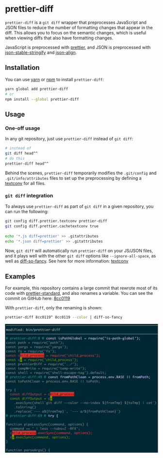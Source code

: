 # prettier-diff

`prettier-diff` is a `git diff` wrapper that preprocesses JavaScript and JSON files to reduce the number of formatting changes that appear in the diff.
This allows you to focus on the semantic changes, which is useful when viewing diffs that also have formatting changes.

JavaScript is preprocessed with [prettier], and JSON is preprocessed with [json-stable-stringify] and [json-align].

[prettier]: https://github.com/prettier/prettier
[json-stable-stringify]: https://github.com/substack/json-stable-stringify
[json-align]: https://github.com/nylen/node-json-align

## Installation

You can use [yarn] or [npm] to install `prettier-diff`:

```bash
yarn global add prettier-diff
# or
npm install --global prettier-diff
```

## Usage

### One-off usage

In any git repository, just use `prettier-diff` instead of `git diff`:

```bash
# instead of
git diff head^^
# do this
prettier-diff head^^
```

Behind the scenes, `prettier-diff` temporarily modifies the `.git/config` and `.git/info/attributes` files to set up the preprocessing by defining a [textconv] for all files.

### `git diff` integration

To always use `prettier-diff` as part of `git diff` in a given repository, you can run the following:

```bash
git config diff.prettier.textconv prettier-diff
git config diff.prettier.cachetextconv true

echo '*.js diff=prettier' >> .gitattributes
echo '*.json diff=prettier' >> .gitattributes
```

Now, `git diff` will automatically run `prettier-diff` on your JS/JSON files, and it plays well with the other `git diff` options like `--ignore-all-space`, as well as [diff-so-fancy].
See here for more information: [textconv]

[yarn]: https://yarnpkg.com/en/docs/getting-started
[npm]: https://www.npmjs.com/get-npm
[diff-so-fancy]: https://github.com/so-fancy/diff-so-fancy
[textconv]: https://git.wiki.kernel.org/index.php/Textconv

## Examples

For example, this repository contains a large commit that rewrote most of its code with [prettier-standard], and also renames a variable. You can see the commit on GitHub here: [8cc0119]

With `prettier-diff`, only the renaming is shown:

```bash
prettier-diff 8cc0119^ 8cc0119 --color | diff-so-fancy
```

![screenshot of `prettier-diff 8cc0119^ 8cc0119 --color | diff-so-fancy`](screenshot.png)

[prettier-standard]: https://github.com/sheerun/prettier-standard
[8cc0119]: https://github.com/josephfrazier/prettier-diff/commit/8cc0119e3969132670e6b13cde1583280fababa5
